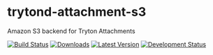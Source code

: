 trytond-attachment-s3
=====================

Amazon S3 backend for Tryton Attachments

[![Build Status](https://travis-ci.org/openlabs/trytond-attachment-s3.svg?branch=develop)](https://travis-ci.org/openlabs/trytond-attachment-s3)
[![Downloads](https://img.shields.io/pypi/dm/trytond_attachment_s3.svg)](https://pypi.python.org/pypi/trytond_attachment_s3/)
[![Latest Version](https://img.shields.io/pypi/v/trytond_attachment_s3.svg)](https://pypi.python.org/pypi/trytond_attachment_s3/)
[![Development Status](https://img.shields.io/pypi/status/trytond_attachment_s3.svg)](https://pypi.python.org/pypi/trytond_attachment_s3/)
